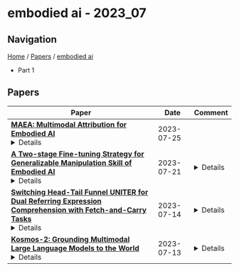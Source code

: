 # embodied ai - 2023_07

## Navigation

[Home](https://lixin97.github.io/arXivRadar) / [Papers](https://lixin97.github.io/arXivRadar/papers) / [embodied ai](https://lixin97.github.io/arXivRadar/papers/embodied_ai)

- Part 1

## Papers

| **Paper** | **Date** | **Comment** |
| --- | --- | --- |
| **[MAEA: Multimodal Attribution for Embodied AI](http://arxiv.org/abs/2307.13850v1)**<details>Understanding multimodal perception for embodied AI is an open question because such inputs may contain highly complementary as well as redundant information for the task. A relevant direction for multimodal policies is understanding the global trends of each modality at the fusion layer. To this end, we disentangle the attributions for visual, language, and previous action inputs across different policies trained on the ALFRED dataset. Attribution analysis can be utilized to rank and group the failure scenarios, investigate modeling and dataset biases, and critically analyze multimodal EAI policies for robustness and user trust before deployment. We present MAEA, a framework to compute global attributions per modality of any differentiable policy. In addition, we show how attributions enable lower-level behavior analysis in EAI policies for language and visual attributions.</details> | 2023-07-25 |  |
| **[A Two-stage Fine-tuning Strategy for Generalizable Manipulation Skill of Embodied AI](http://arxiv.org/abs/2307.11343v1)**<details>The advent of Chat-GPT has led to a surge of interest in Embodied AI. However, many existing Embodied AI models heavily rely on massive interactions with training environments, which may not be practical in real-world situations. To this end, the Maniskill2 has introduced a full-physics simulation benchmark for manipulating various 3D objects. This benchmark enables agents to be trained using diverse datasets of demonstrations and evaluates their ability to generalize to unseen scenarios in testing environments. In this paper, we propose a novel two-stage fine-tuning strategy that aims to further enhance the generalization capability of our model based on the Maniskill2 benchmark. Through extensive experiments, we demonstrate the effectiveness of our approach by achieving the 1st prize in all three tracks of the ManiSkill2 Challenge. Our findings highlight the potential of our method to improve the generalization abilities of Embodied AI models and pave the way for their ractical applications in real-world scenarios. All codes and models of our solution is available at https://github.com/xtli12/GXU-LIPE.git</details> | 2023-07-21 | <details>5 pages, 2 figures, 5 tables, accept by Robotics: Science and Systems 2023 - Workshop Interdisciplinary Exploration of Generalizable Manipulation Policy Learning:Paradigms and Debates</details> |
| **[Switching Head-Tail Funnel UNITER for Dual Referring Expression Comprehension with Fetch-and-Carry Tasks](http://arxiv.org/abs/2307.07166v1)**<details>This paper describes a domestic service robot (DSR) that fetches everyday objects and carries them to specified destinations according to free-form natural language instructions. Given an instruction such as "Move the bottle on the left side of the plate to the empty chair," the DSR is expected to identify the bottle and the chair from multiple candidates in the environment and carry the target object to the destination. Most of the existing multimodal language understanding methods are impractical in terms of computational complexity because they require inferences for all combinations of target object candidates and destination candidates. We propose Switching Head-Tail Funnel UNITER, which solves the task by predicting the target object and the destination individually using a single model. Our method is validated on a newly-built dataset consisting of object manipulation instructions and semi photo-realistic images captured in a standard Embodied AI simulator. The results show that our method outperforms the baseline method in terms of language comprehension accuracy. Furthermore, we conduct physical experiments in which a DSR delivers standardized everyday objects in a standardized domestic environment as requested by instructions with referring expressions. The experimental results show that the object grasping and placing actions are achieved with success rates of more than 90%.</details> | 2023-07-14 | <details>Accepted for presentation at IROS2023</details> |
| **[Kosmos-2: Grounding Multimodal Large Language Models to the World](http://arxiv.org/abs/2306.14824v3)**<details>We introduce Kosmos-2, a Multimodal Large Language Model (MLLM), enabling new capabilities of perceiving object descriptions (e.g., bounding boxes) and grounding text to the visual world. Specifically, we represent refer expressions as links in Markdown, i.e., ``[text span](bounding boxes)'', where object descriptions are sequences of location tokens. Together with multimodal corpora, we construct large-scale data of grounded image-text pairs (called GrIT) to train the model. In addition to the existing capabilities of MLLMs (e.g., perceiving general modalities, following instructions, and performing in-context learning), Kosmos-2 integrates the grounding capability into downstream applications. We evaluate Kosmos-2 on a wide range of tasks, including (i) multimodal grounding, such as referring expression comprehension, and phrase grounding, (ii) multimodal referring, such as referring expression generation, (iii) perception-language tasks, and (iv) language understanding and generation. This work lays out the foundation for the development of Embodiment AI and sheds light on the big convergence of language, multimodal perception, action, and world modeling, which is a key step toward artificial general intelligence. Code and pretrained models are available at https://aka.ms/kosmos-2.</details> | 2023-07-13 | <details>20 pages</details> |
